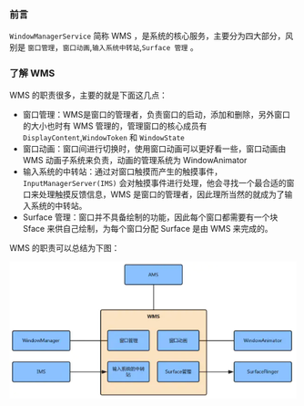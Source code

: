 ### 前言

`WindowManagerService` 简称 WMS ，是系统的核心服务，主要分为四大部分，风别是 `窗口管理`，`窗口动画`,`输入系统中转站`,`Surface 管理` 。

### 了解 WMS

WMS 的职责很多，主要的就是下面这几点：

- 窗口管理：WMS是窗口的管理者，负责窗口的启动，添加和删除，另外窗口的大小也时有 WMS 管理的，管理窗口的核心成员有`DisplayContent`,`WindowToken` 和 `WindowState`
- 窗口动画：窗口间进行切换时，使用窗口动画可以更好看一些，窗口动画由 WMS 动画子系统来负责，动画的管理系统为 WindowAnimator
- 输入系统的中转站：通过对窗口触摸而产生的触摸事件，`InputManagerServer(IMS)` 会对触摸事件进行处理，他会寻找一个最合适的窗口来处理触摸反馈信息，WMS 是窗口的管理者，因此理所当然的就成为了输入系统的中转站。
- Surface 管理：窗口并不具备绘制的功能，因此每个窗口都需要有一个块 Sface 来供自己绘制，为每个窗口分配 Surface 是由 WMS 来完成的。

WMS 的职责可以总结为下图：

![2828107-9ddff2816fe1805e](https://raw.githubusercontent.com/LvKang-insist/PicGo/main/img/202210191446431.webp)